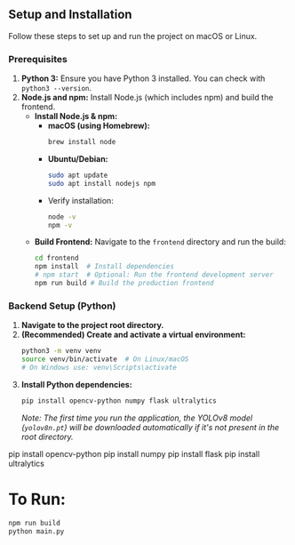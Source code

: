 ## Setup and Installation

Follow these steps to set up and run the project on macOS or Linux.

### Prerequisites

1.  **Python 3:** Ensure you have Python 3 installed. You can check with `python3 --version`.
2.  **Node.js and npm:** Install Node.js (which includes npm) and build the frontend.
    *   **Install Node.js & npm:**
        *   **macOS (using Homebrew):**
            ```bash
            brew install node
            ```
        *   **Ubuntu/Debian:**
            ```bash
            sudo apt update
            sudo apt install nodejs npm
            ```
        *   Verify installation:
            ```bash
            node -v
            npm -v
            ```
    *   **Build Frontend:** Navigate to the `frontend` directory and run the build:
        ```bash
        cd frontend
        npm install  # Install dependencies
        # npm start  # Optional: Run the frontend development server
        npm run build # Build the production frontend
        ```

### Backend Setup (Python)

1.  **Navigate to the project root directory.**
2.  **(Recommended) Create and activate a virtual environment:**
    ```bash
    python3 -m venv venv
    source venv/bin/activate  # On Linux/macOS
    # On Windows use: venv\Scripts\activate
    ```
3.  **Install Python dependencies:**
    ```bash
    pip install opencv-python numpy flask ultralytics
    ```
    *Note: The first time you run the application, the YOLOv8 model (`yolov8n.pt`) will be downloaded automatically if it's not present in the root directory.*

pip install opencv-python
pip install numpy
pip install flask
pip install ultralytics

# To Run:
```bash
npm run build
python main.py
```